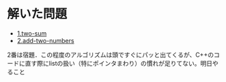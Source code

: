 # 解いた問題
- [1.two-sum](https://leetcode.com/problems/two-sum/)
- [2.add-two-numbers](https://leetcode.com/problems/add-two-numbers/)

2番は宿題．この程度のアルゴリズムは頭ですぐにパッと出てくるが、C++のコードに直す際にlistの扱い（特にポインタまわり）の慣れが足りてない。明日やること